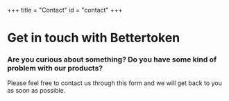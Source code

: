 +++
title = "Contact"
id = "contact"
+++

# Get in touch with Bettertoken

### Are you curious about something? Do you have some kind of problem with our products?

Please feel free to contact us through this form and we will get back to you as soon as possible.
